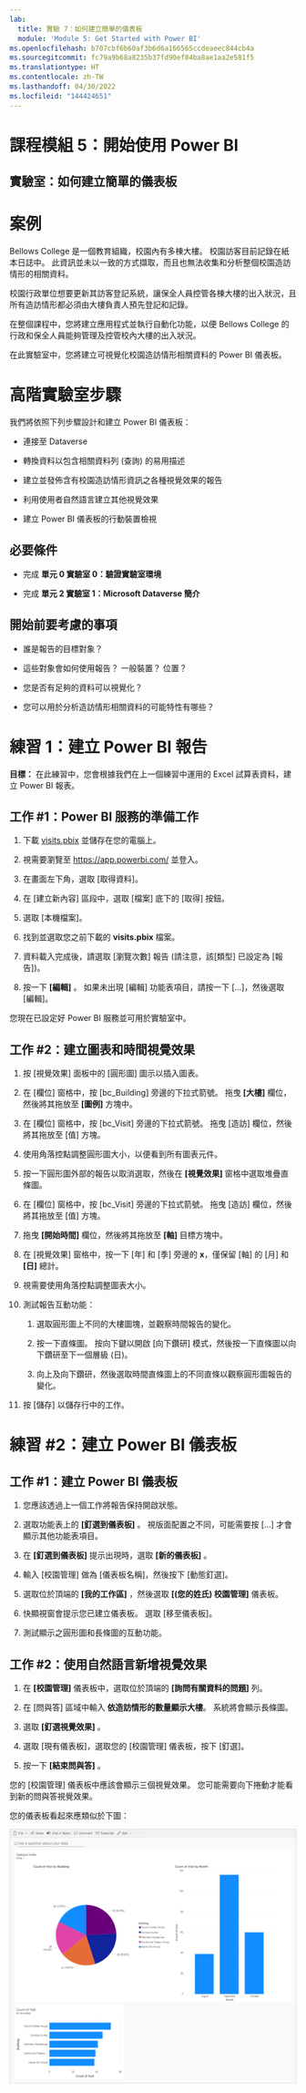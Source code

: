 ```yaml
---
lab:
  title: 實驗 7：如何建立簡單的儀表板
  module: 'Module 5: Get Started with Power BI'
ms.openlocfilehash: b707cbf6b60af3b6d6a166565ccdeaeec844cb4a
ms.sourcegitcommit: fc79a9b68a8235b37fd90ef84ba8ae1aa2e581f5
ms.translationtype: HT
ms.contentlocale: zh-TW
ms.lasthandoff: 04/30/2022
ms.locfileid: "144424651"
---
```

# <a name="module-5-get-started-with-power-bi"></a>課程模組 5：開始使用 Power BI
## <a name="lab-how-to-build-a-simple-dashboard"></a>實驗室：如何建立簡單的儀表板

# <a name="scenario"></a>案例

Bellows College 是一個教育組織，校園內有多棟大樓。 校園訪客目前記錄在紙本日誌中。 此資訊並未以一致的方式擷取，而且也無法收集和分析整個校園造訪情形的相關資料。

校園行政單位想要更新其訪客登記系統，讓保全人員控管各棟大樓的出入狀況，且所有造訪情形都必須由大樓負責人預先登記和記錄。

在整個課程中，您將建立應用程式並執行自動化功能，以便 Bellows College 的行政和保全人員能夠管理及控管校內大樓的出入狀況。

在此實驗室中，您將建立可視覺化校園造訪情形相關資料的 Power BI 儀表板。

# <a name="high-level-lab-steps"></a>高階實驗室步驟

我們將依照下列步驟設計和建立 Power BI 儀表板：

-   連接至 Dataverse

-   轉換資料以包含相關資料列 (查詢) 的易用描述

-   建立並發佈含有校園造訪情形資訊之各種視覺效果的報告

-   利用使用者自然語言建立其他視覺效果

-   建立 Power BI 儀表板的行動裝置檢視

## <a name="prerequisites"></a>必要條件

-   完成 **單元 0 實驗室 0：驗證實驗室環境**

-   完成 **單元 2 實驗室 1：Microsoft Dataverse 簡介**

## <a name="things-to-consider-before-you-begin"></a>開始前要考慮的事項

-   誰是報告的目標對象？

-   這些對象會如何使用報告？ 一般裝置？ 位置？

-   您是否有足夠的資料可以視覺化？

-   您可以用於分析造訪情形相關資料的可能特性有哪些？

# <a name="exercise-1-create-power-bi-report"></a>練習 1：建立 Power BI 報告

**目標：** 在此練習中，您會根據我們在上一個練習中運用的 Excel 試算表資料，建立 Power BI 報表。

## <a name="task-1-prepare-power-bi-service"></a>工作 \#1：Power BI 服務的準備工作

1.  下載 [visits.pbix](../../Allfiles/visits.pbix) 並儲存在您的電腦上。

2.  視需要瀏覽至 <https://app.powerbi.com/> 並登入。

3.  在畫面左下角，選取 [取得資料]。

4.  在 [建立新內容] 區段中，選取 [檔案] 底下的 [取得] 按鈕。

5.  選取 [本機檔案]。

6.  找到並選取您之前下載的 **visits.pbix** 檔案。

7.  資料載入完成後，請選取 [瀏覽次數] 報告 (請注意，該[類型] 已設定為 [報告])。

8.  按一下 **[編輯]** 。 如果未出現 [編輯] 功能表項目，請按一下 [...]，然後選取 [編輯]。

您現在已設定好 Power BI 服務並可用於實驗室中。 

## <a name="task-2-create-chart-and-time-visualizations"></a>工作 \#2：建立圖表和時間視覺效果

1.  按 [視覺效果] 面板中的 [圓形圖] 圖示以插入圖表。

2.  在 [欄位] 窗格中，按 [bc_Building] 旁邊的下拉式箭號。 拖曳 **[大樓]** 欄位，然後將其拖放至 **[圖例]** 方塊中。

3.  在 [欄位] 窗格中，按 [bc_Visit] 旁邊的下拉式箭號。 拖曳 [造訪] 欄位，然後將其拖放至 [值] 方塊。

4.  使用角落控點調整圓形圖大小，以便看到所有圖表元件。

5.  按一下圓形圖外部的報告以取消選取，然後在 **[視覺效果]** 窗格中選取堆疊直條圖。

6.  在 [欄位] 窗格中，按 [bc_Visit] 旁邊的下拉式箭號。 拖曳 [造訪] 欄位，然後將其拖放至 [值] 方塊。

7.  拖曳 **[開始時間]** 欄位，然後將其拖放至 **[軸]** 目標方塊中。

8.  在 [視覺效果] 窗格中，按一下 [年] 和 [季] 旁邊的 **x**，僅保留 [軸] 的 [月] 和 **[日]** 總計。

9.  視需要使用角落控點調整圖表大小。

10. 測試報告互動功能：

    1.  選取圓形圖上不同的大樓圖塊，並觀察時間報告的變化。

    2.  按一下直條圖。 按向下鍵以開啟 [向下鑽研] 模式，然後按一下直條圖以向下鑽研至下一個層級 (日)。 
    
    3.  向上及向下鑽研，然後選取時間直條圖上的不同直條以觀察圓形圖報告的變化。

11. 按 [儲存] 以儲存行中的工作。

# <a name="exercise-2-create-power-bi-dashboard"></a>練習 \#2：建立 Power BI 儀表板

## <a name="task-1-create-power-bi-dashboard"></a>工作 \#1：建立 Power BI 儀表板

1.  您應該透過上一個工作將報告保持開啟狀態。

2.  選取功能表上的 **[釘選到儀表板]** 。 視版面配置之不同，可能需要按 [...] 才會顯示其他功能表項目。

3.  在 **[釘選到儀表板]** 提示出現時，選取 **[新的儀表板]** 。

4.  輸入 [校園管理] 做為 [儀表板名稱]，然後按下 [動態釘選]。

5.  選取位於頂端的 **[我的工作區]** ，然後選取 **[(您的姓氏) 校園管理]** 儀表板。

6.  快顯視窗會提示您已建立儀表板。 選取 [移至儀表板]。

7.  測試顯示之圓形圖和長條圖的互動功能。

## <a name="task-2-add-visualizations-using-natural-language"></a>工作 \#2：使用自然語言新增視覺效果

1.  在 **[校園管理]** 儀表板中，選取位於頂端的 **[詢問有關資料的問題]** 列。

2.  在 [問與答] 區域中輸入 **依造訪情形的數量顯示大樓**。 系統將會顯示長條圖。

3.  選取 **[釘選視覺效果]** 。

4.  選取 [現有儀表板]，選取您的 [校園管理] 儀表板，按下 [釘選]。

5.  按一下 **[結束問與答]** 。

您的 [校園管理] 儀表板中應該會顯示三個視覺效果。 您可能需要向下捲動才能看到新的問與答視覺效果。

您的儀表板看起來應類似於下圖：

![](media/5-powerbi-result.png)
